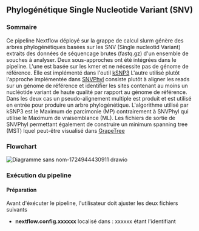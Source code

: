 ## Phylogénétique Single Nucleotide Variant (SNV)
### Sommaire
Ce pipeline Nextflow déployé sur la grappe de calcul slurm génère des arbres phylogénétiques basées sur les SNV (Single nucleotid Variant) extraits des données de séquencage brutes (fastq.gz) d'un ensemble de souches à analyser. Deux sous-approches ont été intégrées dans le pipeline.
L'une est basée sur les kmer et ne nécessite pas de génome de référence. Elle est implémenté dans l'outil [kSNP3](https://sourceforge.net/projects/ksnp/files/) L'autre utilisé plutôt l'approche implémentée dans [SNVPhyl](https://github.com/phac-nml/snvphylnfc?tab=readme-ov-file) consiste plutôt à aligner les reads sur un génome de référence et identifier les sites contenant au moins un nucléotide variant de haute qualité par rapport au génome de référence.  Dans les deux cas un pseudo-alignement multiple est produit et est utilisé en entrée pour produire un arbre phylogénétique. L'algorithme utilisé par kSNP3 est le Maximum de parcimonie (MP) contrairement à SNVPhyl qui utilise le Maximum de vraisemblance (ML). Les fichiers de sortie de SNVPhyl permettant également de construire un minimum spanning tree (MST) lquel peut-être visualisé dans [GrapeTree](https://github.com/achtman-lab/GrapeTree)

### Flowchart
![Diagramme sans nom-1724944430911 drawio](https://github.com/user-attachments/assets/d73d23b4-5533-4663-b008-d0e9c08702cf)

### Exécution du pipeline
#### Préparation
Avant d'éxécuter le pipeline, l'utilisateur doit ajuster les deux fichiers suivants
- __nextflow.config.xxxxxx__  localisé dans : xxxxxx étant l'identifiant 




